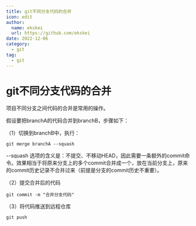 ```yaml
---
title: git不同分支代码的合并
icon: edit
author:
  name: ekskei
  url: https://github.com/ekskei
date: 2022-12-06
category:
  - git
tag:
  - git
---
```


# git不同分支代码的合并

项目不同分支之间代码的合并是常用的操作。

假设要把branchA的代码合并到branchB，步骤如下：

（1）切换到branchB中，执行：
```shell
git merge branchA --squash
```

--squash 选项的含义是：不提交、不移动HEAD，因此需要一条额外的commit命令。效果相当于将原来分支上的多个commit合并成一个，放在当前分支上，原来的commit历史记录不合并过来（前提是分支的commit历史不重要）。

（2）提交合并后的代码
```shell
git commit -m "合并分支代码"
```

（3）将代码推送到远程仓库
```shell
git push
```

